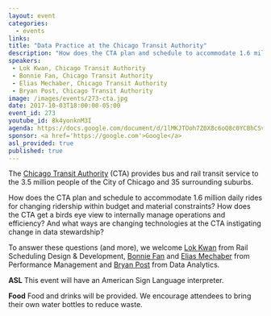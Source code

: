 ```yaml
---
layout: event
categories: 
  - events
links:
title: "Data Practice at the Chicago Transit Authority"
description: "How does the CTA plan and schedule to accommodate 1.6 million daily rides for changing ridership within budget and material constraints? How does the CTA get a birds eye view to internally manage operations and efficiency? To answer these questions, we welcome Lok Kwan from Rail Scheduling Design & Development, Bonnie Fan and Elias Mechaber from Performance Management and Bryan Post from Data Analytics."
speakers:
 - Lok Kwan, Chicago Transit Authority
 - Bonnie Fan, Chicago Transit Authority
 - Elias Mechaber, Chicago Transit Authority
 - Bryan Post, Chicago Transit Authority
image: /images/events/273-cta.jpg
date: 2017-10-03T18:00:00-05:00
event_id: 273
youtube_id: 8k4yonknM3I
agenda: https://docs.google.com/document/d/1lMKJTOoh7Z0X8c6oQ8c0YCBhCSvikLeI_Ulhg5WA17I/edit#
sponsor: <a href='https://google.com'>Google</a>
asl_provided: true
published: true
---
```


The [Chicago Transit Authority](http://www.transitchicago.com/) (CTA) provides bus and rail transit service to the 3.5 million people of the City of Chicago and 35 surrounding suburbs. 

How does the CTA plan and schedule to accommodate 1.6 million daily rides for changing ridership within budget and material constraints? How does the CTA get a birds eye view to internally manage operations and efficiency? And what ways are changing technologies at the CTA instigating change in data stewardship? 

To answer these questions (and more), we welcome [Lok Kwan](https://www.linkedin.com/in/lok-kwan-b772603a/) from Rail Scheduling Design & Development, [Bonnie Fan](https://www.linkedin.com/in/bonniefan/) and [Elias Mechaber](https://www.linkedin.com/in/eliasmechaber/) from Performance Management and [Bryan Post](https://www.linkedin.com/in/bryan-post-21a0842a/) from Data Analytics. 

**ASL** This event will have an American Sign Language interpreter.

**Food** Food and drinks will be provided. We encourage attendees to bring their own water bottles to reduce waste.